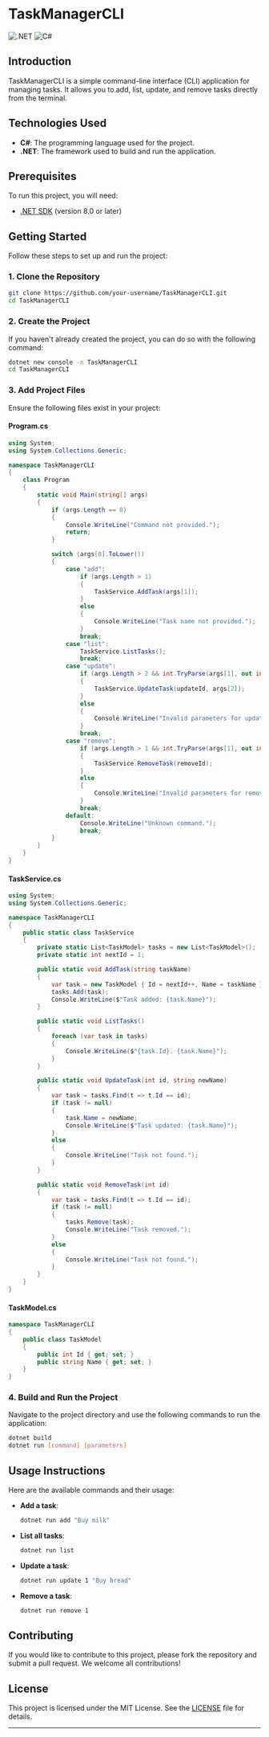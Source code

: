 # TaskManagerCLI

![.NET](https://img.shields.io/badge/.NET-512BD4?style=for-the-badge&logo=dotnet&logoColor=white)
![C#](https://img.shields.io/badge/C%23-239120?style=for-the-badge&logo=csharp&logoColor=white)

## Introduction

TaskManagerCLI is a simple command-line interface (CLI) application for managing tasks. It allows you to add, list, update, and remove tasks directly from the terminal.

## Technologies Used

- **C#**: The programming language used for the project.
- **.NET**: The framework used to build and run the application.

## Prerequisites

To run this project, you will need:

- [.NET SDK](https://dotnet.microsoft.com/download) (version 8.0 or later)

## Getting Started

Follow these steps to set up and run the project:

### 1. Clone the Repository

```sh
git clone https://github.com/your-username/TaskManagerCLI.git
cd TaskManagerCLI
```

### 2. Create the Project

If you haven't already created the project, you can do so with the following command:

```sh
dotnet new console -n TaskManagerCLI
cd TaskManagerCLI
```

### 3. Add Project Files

Ensure the following files exist in your project:

#### Program.cs

```csharp
using System;
using System.Collections.Generic;

namespace TaskManagerCLI
{
    class Program
    {
        static void Main(string[] args)
        {
            if (args.Length == 0)
            {
                Console.WriteLine("Command not provided.");
                return;
            }

            switch (args[0].ToLower())
            {
                case "add":
                    if (args.Length > 1)
                    {
                        TaskService.AddTask(args[1]);
                    }
                    else
                    {
                        Console.WriteLine("Task name not provided.");
                    }
                    break;
                case "list":
                    TaskService.ListTasks();
                    break;
                case "update":
                    if (args.Length > 2 && int.TryParse(args[1], out int updateId))
                    {
                        TaskService.UpdateTask(updateId, args[2]);
                    }
                    else
                    {
                        Console.WriteLine("Invalid parameters for update.");
                    }
                    break;
                case "remove":
                    if (args.Length > 1 && int.TryParse(args[1], out int removeId))
                    {
                        TaskService.RemoveTask(removeId);
                    }
                    else
                    {
                        Console.WriteLine("Invalid parameters for remove.");
                    }
                    break;
                default:
                    Console.WriteLine("Unknown command.");
                    break;
            }
        }
    }
}
```

#### TaskService.cs

```csharp
using System;
using System.Collections.Generic;

namespace TaskManagerCLI
{
    public static class TaskService
    {
        private static List<TaskModel> tasks = new List<TaskModel>();
        private static int nextId = 1;

        public static void AddTask(string taskName)
        {
            var task = new TaskModel { Id = nextId++, Name = taskName };
            tasks.Add(task);
            Console.WriteLine($"Task added: {task.Name}");
        }

        public static void ListTasks()
        {
            foreach (var task in tasks)
            {
                Console.WriteLine($"{task.Id}. {task.Name}");
            }
        }

        public static void UpdateTask(int id, string newName)
        {
            var task = tasks.Find(t => t.Id == id);
            if (task != null)
            {
                task.Name = newName;
                Console.WriteLine($"Task updated: {task.Name}");
            }
            else
            {
                Console.WriteLine("Task not found.");
            }
        }

        public static void RemoveTask(int id)
        {
            var task = tasks.Find(t => t.Id == id);
            if (task != null)
            {
                tasks.Remove(task);
                Console.WriteLine("Task removed.");
            }
            else
            {
                Console.WriteLine("Task not found.");
            }
        }
    }
}
```

#### TaskModel.cs

```csharp
namespace TaskManagerCLI
{
    public class TaskModel
    {
        public int Id { get; set; }
        public string Name { get; set; }
    }
}
```

### 4. Build and Run the Project

Navigate to the project directory and use the following commands to run the application:

```sh
dotnet build
dotnet run [command] [parameters]
```

## Usage Instructions

Here are the available commands and their usage:

- **Add a task**:
  ```sh
  dotnet run add "Buy milk"
  ```

- **List all tasks**:
  ```sh
  dotnet run list
  ```

- **Update a task**:
  ```sh
  dotnet run update 1 "Buy bread"
  ```

- **Remove a task**:
  ```sh
  dotnet run remove 1
  ```

## Contributing

If you would like to contribute to this project, please fork the repository and submit a pull request. We welcome all contributions!

## License

This project is licensed under the MIT License. See the [LICENSE](LICENSE) file for details.

---

